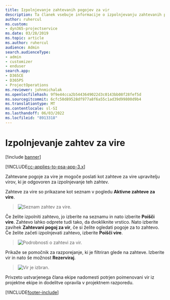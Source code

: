 ```yaml
---
title: Izpolnjevanje zahtevanih pogojev za vir
description: Ta članek vsebuje informacije o izpolnjevanju zahtevanih pogojev za vire.
author: ruhercul
ms.custom:
- dyn365-projectservice
ms.date: 03/28/2019
ms.topic: article
ms.author: ruhercul
audience: Admin
search.audienceType:
- admin
- customizer
- enduser
search.app:
- D365CE
- D365PS
- ProjectOperations
ms.reviewer: johnmichalak
ms.openlocfilehash: 9f9e44cca2b5443649022d3c0143bb08f28fef5d
ms.sourcegitcommit: 6cfc50d89528df977a8f6a55c1ad39d99800d9b4
ms.translationtype: MT
ms.contentlocale: sl-SI
ms.lasthandoff: 06/03/2022
ms.locfileid: "8913318"
---
```

# <a name="fulfilling-resource-requests"></a>Izpolnjevanje zahtev za vire

[!include [banner](../includes/psa-now-project-operations.md)]

[!INCLUDE[cc-applies-to-psa-app-3.x](../includes/cc-applies-to-psa-app-3x.md)]

Zahtevane pogoje za vire je mogoče poslati kot zahteve za vire upravitelju virov, ki je odgovoren za izpolnjevanje teh zahtev.

Zahteve za vire so prikazane kot seznam v pogledu **Aktivne zahteve za vire**.

> ![Seznam zahtev za vire.](media/Resource-Management-image59.png)

Če želite izpolniti zahtevo, jo izberite na seznamu in nato izberite **Poišči vire**. Zahtevo lahko odprete tudi tako, da dvokliknite vrstico. Nato izberite zavihek **Zahtevani pogoj za vir**, če si želite ogledati pogoje za to zahtevo. Če želite začeti izpolnjevati zahtevo, izberite **Poišči vire**.

> ![Podrobnosti o zahtevi za vir.](media/Resource-Management-image60.png)

Prikaže se pomočnik za razporejanje, ki je filtriran glede na zahteve. Izberite vir in nato še možnost **Rezerviraj**.

> ![Vir je izbran.](media/Resource-Management-image61.png)

Privzeto ustvarjenega člana ekipe nadomesti potrjen poimenovani vir iz projektne ekipe in dodelitve opravila v projektnem razporedu.


[!INCLUDE[footer-include](../includes/footer-banner.md)]
